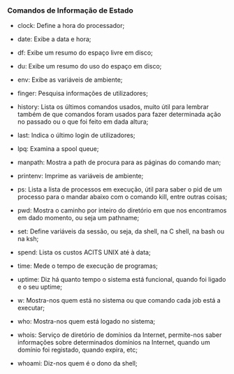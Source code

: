 <h3> Comandos de Informação de Estado </h3>

<!--ts--> 
* clock: Define a hora do processador;
* date: Exibe a data e hora;
* df: Exibe um resumo do espaço livre em disco;
* du: Exibe um resumo do uso do espaço em disco;
* env: Exibe as variáveis de ambiente;
* finger: Pesquisa informações de utilizadores;
* history: Lista os últimos comandos usados, muito útil para lembrar também de que comandos foram usados para fazer determinada ação no passado ou o que foi feito em dada altura;

* last: Indica o último login de utilizadores;
* lpq: Examina a spool queue;
* manpath: Mostra a path de procura para as páginas do comando man;
* printenv: Imprime as variáveis de ambiente;
* ps: Lista a lista de processos em execução, útil para saber o pid de um processo para o mandar abaixo com o comando kill, entre outras coisas;

* pwd: Mostra o caminho por inteiro do diretório em que nos encontramos em dado momento, ou seja um pathname;

* set: Define variáveis da sessão, ou seja, da shell, na C shell, na bash ou na ksh;

* spend: Lista os custos ACITS UNIX até à data;
* time: Mede o tempo de execução de programas;
* uptime: Diz há quanto tempo o sistema está funcional, quando foi ligado e o seu uptime;

* w: Mostra-nos quem está no sistema ou que comando cada job está a executar;

* who: Mostra-nos quem está logado no sistema;
* whois: Serviço de diretório de domínios da Internet, permite-nos saber informações sobre determinados domínios na Internet, quando um domínio foi registado, quando expira, etc;

* whoami: Diz-nos quem é o dono da shell;
<!--te--> 
